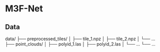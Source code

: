 # M3F-Net

## Data
data/
├── preprocessed_tiles/
│   ├── tile_1.npz
│   ├── tile_2.npz
│   └── ...
├── point_clouds/
│   ├── polyid_1.las
│   ├── polyid_2.las
│   └── ...
└── ...
